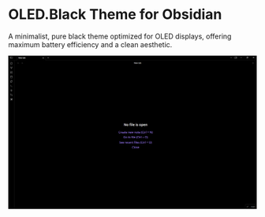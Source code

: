 # OLED.Black Theme for Obsidian

A minimalist, pure black theme optimized for OLED displays, offering maximum battery efficiency and a clean aesthetic.

![](screenshot.png)
